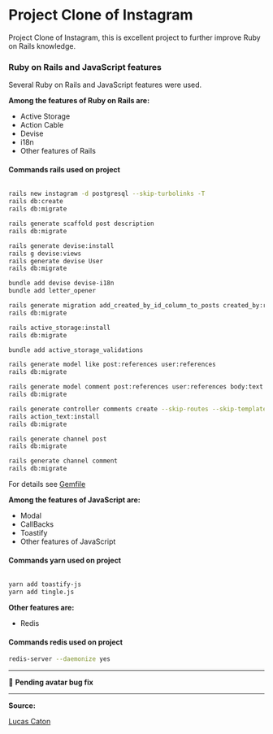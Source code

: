 # Project Clone of Instagram

Project Clone of Instagram, this is excellent project to further improve Ruby on Rails knowledge.

### Ruby on Rails and JavaScript features

Several Ruby on Rails and JavaScript features were used.

**Among the features of Ruby on Rails are:**

- Active Storage
- Action Cable
- Devise
- i18n
- Other features of Rails


#### Commands rails used on project

```bash

rails new instagram -d postgresql --skip-turbolinks -T
rails db:create
rails db:migrate

rails generate scaffold post description 
rails db:migrate

rails generate devise:install
rails g devise:views
rails generate devise User
rails db:migrate

bundle add devise devise-i18n 
bundle add letter_opener

rails generate migration add_created_by_id_column_to_posts created_by:references
rails db:migrate

rails active_storage:install
rails db:migrate

bundle add active_storage_validations

rails generate model like post:references user:references
rails db:migrate

rails generate model comment post:references user:references body:text
rails db:migrate

rails generate controller comments create --skip-routes --skip-template-engine --skip-helper --skip-assets
rails action_text:install
rails db:migrate

rails generate channel post
rails db:migrate

rails generate channel comment
rails db:migrate

```

For details see [Gemfile](https://github.com/treinalinux/instagram/blob/main/Gemfile)

**Among the features of JavaScript are:**

- Modal
- CallBacks
- Toastify
- Other features of JavaScript

#### Commands yarn used on project

```bash

yarn add toastify-js
yarn add tingle.js

```

**Other features are:** 

- Redis

#### Commands redis used on project

```bash
redis-server --daemonize yes
```

---

🐞 **Pending avatar bug fix**

---
**Source:**

[Lucas Caton](https://github.com/lucascaton)
